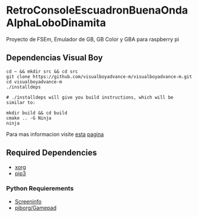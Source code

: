 # RetroConsoleEscuadronBuenaOndaAlphaLoboDinamita
Proyecto de FSEm, Emulador de GB, GB Color y GBA para raspberry pi

## Dependencias Visual Boy
```
cd ~ && mkdir src && cd src
git clone https://github.com/visualboyadvance-m/visualboyadvance-m.git
cd visualboyadvance-m
./installdeps

# ./installdeps will give you build instructions, which will be similar to:

mkdir build && cd build
cmake .. -G Ninja
ninja
```
Para mas informacion visite [esta](https://i.pinimg.com/236x/8f/8f/17/8f8f1741b98e082152e1d78fe42f8963.jpg) [pagina](https://github.com/visualboyadvance-m/visualboyadvance-m)

## Required Dependencies

- [xorg](https://wiki.debian.org/Xorg)
- [pip3](https://packages.debian.org/buster/python3-pip)

### Python Requierements

- [Screeninfo](https://pypi.org/project/screeninfo/)
- [piborg/Gamepad](https://github.com/piborg/Gamepad)
